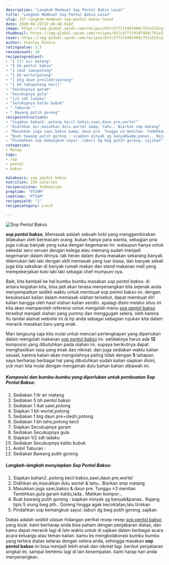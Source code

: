 ```yaml
---
description: "Langkah Membuat Sop Pentol Bakso Lezat"
title: "Langkah Membuat Sop Pentol Bakso Lezat"
slug: 157-langkah-membuat-sop-pentol-bakso-lezat
date: 2020-08-25T22:40:48.918Z
image: https://img-global.cpcdn.com/recipes/657c5f71f4387489/751x532cq70/sop-pentol-bakso-foto-resep-utama.jpg
thumbnail: https://img-global.cpcdn.com/recipes/657c5f71f4387489/751x532cq70/sop-pentol-bakso-foto-resep-utama.jpg
cover: https://img-global.cpcdn.com/recipes/657c5f71f4387489/751x532cq70/sop-pentol-bakso-foto-resep-utama.jpg
author: Stanley Rivera
ratingvalue: 3.5
reviewcount: 10
recipeingredient:
- "1 ltr air matang"
- "5 bh pentol bakso"
- "1 ikat sawipotong"
- "1 bh wortelpotong"
- "1 btg daun presledripotong"
- "1 bh tahupotong kecil"
- "Secukupnya garam"
- "Secukupnya gula"
- "1/2 sdt ladaku"
- "Secukupnya kaldu bubuk"
- " Taburan "
- " Bawang putih goreng"
recipeinstructions:
- "Siapkan bahan2..potong kecil bakso,sawi,daun pre,wortel"
- "Didihkan air,masukkan dulu wortel &amp; tahu.. Biarkan smp matang"
- "Masukkan juga sawi,bakso &amp; daun pre. Tunggu ±3 menitan. Tambhkan,gula garam kaldu,lada.. Matikan kompor..."
- "Buat bawang putih goreng : siapkan minyak yg banyak&amp;panas.. Rajang tipis 5 siung bwg pth.. Goreng hingga agak kecoklatan,lalu tiriskan"
- "Pindahkan sop kemangkuk sayur..taburi dg bwg putih goreng..sajikan"
categories:
- Resep
tags:
- sop
- pentol
- bakso

katakunci: sop pentol bakso 
nutrition: 229 calories
recipecuisine: Indonesian
preptime: "PT39M"
cooktime: "PT34M"
recipeyield: "1"
recipecategory: Lunch

---
```



![Sop Pentol Bakso](https://img-global.cpcdn.com/recipes/657c5f71f4387489/751x532cq70/sop-pentol-bakso-foto-resep-utama.jpg)

<b><i>sop pentol bakso</i></b>, Memasak adalah sebuah hobi yang menggembirakan dilakukan oleh bermacam orang. bukan hanya para wanita, sebagian pria juga cukup banyak yang suka dengan kegemaran ini. walaupun hanya untuk sekedar seru seruan dengan kolega atau memang sudah menjadi kegemaran dalam dirinya. tak heran dalam dunia masakan sekarang banyak ditemukan laki laki dengan skill memasak yang luar biasa, dan banyak sekali juga kita saksikan di banyak rumah makan dan stand makanan mall yang mempekerjakan koki laki laki sebagai chef mumpuni nya.



Baik, kita kembali ke hal bumbu bumbu masakan <i>sop pentol bakso</i>. di antara kegiatan kita, bisa jadi akan terasa menyenangkan bila sejenak anda menyempatkan sedikit waktu untuk membuat sop pentol bakso ini. dengan kesuksesan kalian dalam memasak olahan tersebut, dapat membuat diri kalian bangga oleh hasil olahan kalian sendiri. apalagi disini melalui situs ini kita akan memperoleh referensi untuk mengolah menu <u>sop pentol bakso</u> tersebut menjadi olahan yang yummy dan menggugah selera, oleh karena itu tandai alamat website ini di hp anda sebagai sebagian rujukan kita dalam meracik masakan baru yang enak.


Mari langsung saja kita mulai untuk mencari perlengkapan yang diperlukan dalam mengolah makanan <u><i>sop pentol bakso</i></u> ini. setidaknya harus ada <b>12</b> komposisi yang dibutuhkan pada olahan ini. supaya berikutnya dapat menghasilkan rasa yang enak dan nikmat. dan juga sediakan waktu kalian sesaat, karena kalian akan mengolahnya paling tidak dengan <b>5</b> tahapan. saya berharap berbagai hal yang dibutuhkan sudah kalian siapkan disini, yuk mari kita mulai dengan mengamati dulu bahan bahan dibawah ini.

<!--inarticleads1-->

##### Komposisi dan bumbu-bumbu yang diperlukan untuk pembuatan Sop Pentol Bakso:

1. Sediakan 1 ltr air matang
1. Sediakan 5 bh pentol bakso
1. Sediakan 1 ikat sawi,potong
1. Siapkan 1 bh wortel,potong
1. Sediakan 1 btg daun pre+sledri,potong
1. Sediakan 1 bh tahu,potong kecil
1. Siapkan Secukupnya garam
1. Sediakan Secukupnya gula
1. Siapkan 1/2 sdt ladaku
1. Sediakan Secukupnya kaldu bubuk
1. Ambil  Taburan :
1. Sediakan  Bawang putih goreng




<!--inarticleads2-->

##### Langkah-langkah menyiapkan Sop Pentol Bakso:

1. Siapkan bahan2..potong kecil bakso,sawi,daun pre,wortel
1. Didihkan air,masukkan dulu wortel &amp; tahu.. Biarkan smp matang
1. Masukkan juga sawi,bakso &amp; daun pre. Tunggu ±3 menitan. Tambhkan,gula garam kaldu,lada.. Matikan kompor...
1. Buat bawang putih goreng : siapkan minyak yg banyak&amp;panas.. Rajang tipis 5 siung bwg pth.. Goreng hingga agak kecoklatan,lalu tiriskan
1. Pindahkan sop kemangkuk sayur..taburi dg bwg putih goreng..sajikan




Diatas adalah sedikit ulasan hidangan perihal resep resep <u>sop pentol bakso</u> yang lezat. kami berharap anda bisa paham dengan penjabaran diatas, dan kamu dapat meracik lagi di lain waktu untuk di sajikan dalam berbagai acara acara keluarga atau teman kalian. kamu bs mengkolaborasi bumbu bumbu yang tertera diatas selaras dengan selera anda, sehingga masakan <b>sop pentol bakso</b> ini bisa menjadi lebih enak dan nikmat lagi. berikut penjabaran singkat ini, sampai bertemu lagi di lain kesempatan. kami harap hari anda menyenangkan.
